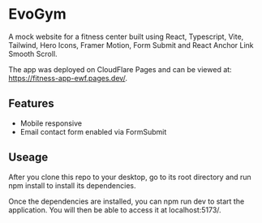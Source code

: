 # EvoGym

A mock website for a fitness center built using React, Typescript, Vite, Tailwind, Hero Icons, Framer Motion, Form Submit and React Anchor Link Smooth Scroll.

The app was deployed on CloudFlare Pages and can be viewed at: https://fitness-app-ewf.pages.dev/. 

## Features
* Mobile responsive
* Email contact form enabled via FormSubmit

## Useage

After you clone this repo to your desktop, go to its root directory and run npm install to install its dependencies.

Once the dependencies are installed, you can npm run dev to start the application. You will then be able to access it at localhost:5173/.
